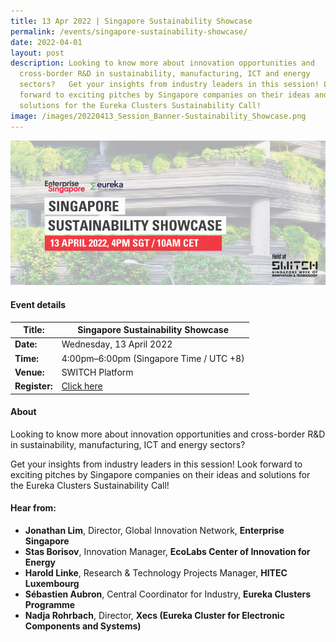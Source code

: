 ```yaml
---
title: 13 Apr 2022 | Singapore Sustainability Showcase
permalink: /events/singapore-sustainability-showcase/
date: 2022-04-01
layout: post
description: Looking to know more about innovation opportunities and
  cross-border R&D in sustainability, manufacturing, ICT and energy
  sectors?   Get your insights from industry leaders in this session! Look
  forward to exciting pitches by Singapore companies on their ideas and
  solutions for the Eureka Clusters Sustainability Call!
image: /images/20220413_Session_Banner-Sustainability_Showcase.png
---
```

![Singapore Sustainability Showcase (13 Apr 2022)](/images/20220413_Session_Banner-Sustainability_Showcase.png)
#### Event details


| **Title:** | Singapore Sustainability Showcase |
| -------- | -------- |
|**Date:** | Wednesday, 13 April 2022 
| **Time:**    | 4:00pm–6:00pm (Singapore Time / UTC +8) |
|**Venue:** |  SWITCH Platform 
|**Register:** | [Click here](https://switchsg.hubilo.com/ticketing/#/ticket)

#### About

Looking to know more about innovation opportunities and cross-border R&D in sustainability, manufacturing, ICT and energy sectors? 

Get your insights from industry leaders in this session! Look forward to exciting pitches by Singapore companies on their ideas and solutions for the Eureka Clusters Sustainability Call!

#### Hear from:
* **Jonathan Lim**, Director, Global Innovation Network, **Enterprise Singapore**
* **Stas Borisov**, Innovation Manager, **EcoLabs Center of Innovation for Energy**
* **Harold Linke**, Research & Technology Projects Manager, **HITEC Luxembourg**
* **Sébastien Aubron**, Central Coordinator for Industry, **Eureka Clusters Programme**
* **Nadja Rohrbach**, Director, **Xecs (Eureka Cluster for Electronic Components and Systems)**